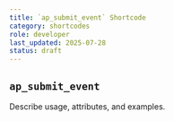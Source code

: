 ```yaml
---
title: `ap_submit_event` Shortcode
category: shortcodes
role: developer
last_updated: 2025-07-28
status: draft
---
```


## `ap_submit_event`

Describe usage, attributes, and examples.
